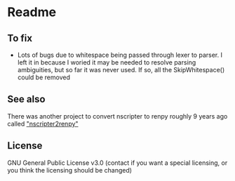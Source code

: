 # Readme

## To fix

- Lots of bugs due to whitespace being passed through lexer to parser. I left it in because I woried it may be needed to resolve parsing ambiguities, but so far it was never used. If so, all the SkipWhitespace() could be removed

## See also

There was another project to convert nscripter to renpy roughly 9 years ago called ["nscripter2renpy"](https://github.com/franckv/nscripter2renpy)

## License

GNU General Public License v3.0 (contact if you want a special licensing, or you think the licensing should be changed)

